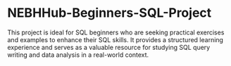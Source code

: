 # NEBHHub-Beginners-SQL-Project
 This project is ideal for SQL beginners who are seeking practical exercises and examples to enhance their SQL skills. It provides a structured learning experience and serves as a valuable resource for studying SQL query writing and data analysis in a real-world context.
